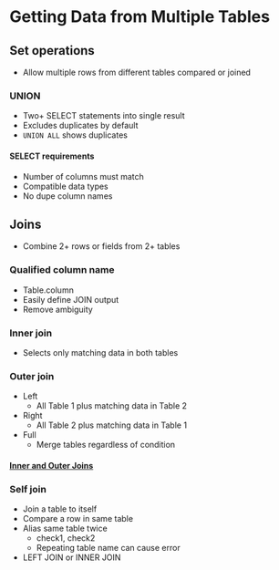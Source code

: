 # Getting Data from Multiple Tables
## Set operations
* Allow multiple rows from different tables compared or joined
### UNION
* Two+ SELECT statements into single result
* Excludes duplicates by default
* `UNION ALL` shows duplicates
#### SELECT requirements
* Number of columns must match
* Compatible data types
* No dupe column names
## Joins
* Combine 2+ rows or fields from 2+ tables
### Qualified column name
* Table.column
* Easily define JOIN output
* Remove ambiguity
### Inner join
* Selects only matching data in both tables
### Outer join
* Left
    * All Table 1 plus matching data in Table 2
* Right
    * All Table 2 plus matching data in Table 1
* Full
    * Merge tables regardless of condition
#### [Inner and Outer Joins][1]
### Self join
* Join a table to itself
* Compare a row in same table
* Alias same table twice
    * check1, check2
    * Repeating table name can cause error
* LEFT JOIN or INNER JOIN

[1]: https://www.educba.com/types-of-joins-in-sql/
